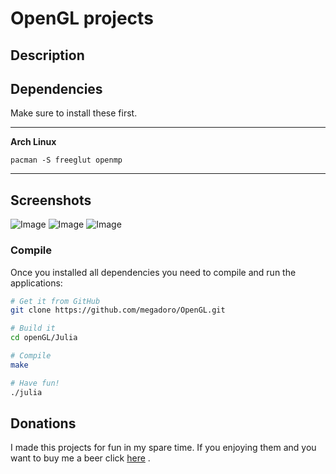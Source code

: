 # OpenGL projects

## Description

## Dependencies
Make sure to install these first.

---

**Arch Linux**

    pacman -S freeglut openmp

---

## Screenshots
![Image](<http://i.imgur.com/I6wq1cC.png>)
![Image](<http://i.imgur.com/12EqlpL.png>)
![Image](<http://i.imgur.com/Lx0acQz.jpg>)

### Compile
Once you installed all dependencies you need to compile and run the applications: 

```bash
# Get it from GitHub
git clone https://github.com/megadoro/OpenGL.git

# Build it
cd openGL/Julia

# Compile
make

# Have fun!
./julia
```
## Donations
I made this projects for fun in my spare time. If you enjoying them and you want to buy me a beer click [here](https://megadoro.github.io/) .

